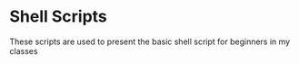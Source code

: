 # Shell Scripts

These scripts are used to present the basic shell script for beginners in my classes

